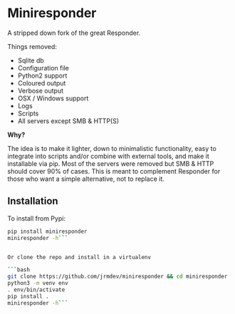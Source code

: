 # Miniresponder

A stripped down fork of the great Responder.

Things removed:

- Sqlite db
- Configuration file
- Python2 support
- Coloured output
- Verbose output
- OSX / Windows support
- Logs
- Scripts
- All servers except SMB & HTTP(S)

**Why?**

The idea is to make it lighter, down to minimalistic functionality, easy to integrate into scripts and/or combine with external tools, and make it installable via pip.
Most of the servers were removed but SMB & HTTP should cover 90% of cases.
This is meant to complement Responder for those who want a simple alternative, not to replace it.

## Installation

To install from Pypi:

```bash
pip install miniresponder
miniresponder -h```


Or clone the repo and install in a virtualenv

```bash
git clone https://github.com/jrmdev/miniresponder && cd miniresponder
python3 -m venv env
. env/bin/activate
pip install .
miniresponder -h```
